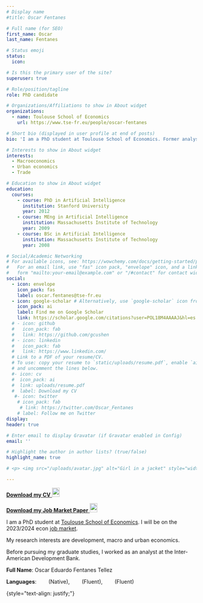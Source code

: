 ```yaml
---
# Display name
#title: Oscar Fentanes

# Full name (for SEO)
first_name: Oscar
last_name: Fentanes

# Status emoji
status:
  icon: 

# Is this the primary user of the site?
superuser: true

# Role/position/tagline
role: PhD candidate

# Organizations/Affiliations to show in About widget
organizations:
  - name: Toulouse School of Economics
    url: https://www.tse-fr.eu/people/oscar-fentanes

# Short bio (displayed in user profile at end of posts)
bio: 'I am a PhD student at Toulouse School of Economics. Former analyst at the Inter-American Development Bank'

# Interests to show in About widget
interests:
  - Macroeconomics
  - Urban economics
  - Trade

# Education to show in About widget
education:
  courses:
    - course: PhD in Artificial Intelligence
      institution: Stanford University
      year: 2012
    - course: MEng in Artificial Intelligence
      institution: Massachusetts Institute of Technology
      year: 2009
    - course: BSc in Artificial Intelligence
      institution: Massachusetts Institute of Technology
      year: 2008

# Social/Academic Networking
# For available icons, see: https://wowchemy.com/docs/getting-started/page-builder/#icons
#   For an email link, use "fas" icon pack, "envelope" icon, and a link in the
#   form "mailto:your-email@example.com" or "/#contact" for contact widget.
social:
  - icon: envelope
    icon_pack: fas
    label: oscar.fentanes@tse-fr.eu
  - icon: google-scholar # Alternatively, use `google-scholar` icon from `ai` icon pack
    icon_pack: ai
    label: Find me on Google Scholar
    link: https://scholar.google.com/citations?user=POL18M4AAAAJ&hl=es
  # - icon: github
  #   icon_pack: fab
  #   link: https://github.com/gcushen
  # - icon: linkedin
  #   icon_pack: fab
  #   link: https://www.linkedin.com/
  # Link to a PDF of your resume/CV.
  # To use: copy your resume to `static/uploads/resume.pdf`, enable `ai` icons in `params.yaml`,
  # and uncomment the lines below.
  #- icon: cv
  #  icon_pack: ai
  #  link: uploads/resume.pdf
  #  label: Download my CV
   #- icon: twitter
    # icon_pack: fab
     # link: https://twitter.com/Oscar_Fentanes
    # label: Follow me on Twitter
display: 
header: true

# Enter email to display Gravatar (if Gravatar enabled in Config)
email: ''

# Highlight the author in author lists? (true/false)
highlight_name: true

# <p> <img src="/uploads/avatar.jpg" alt="Girl in a jacket" style="width:400px;height:600px;"> Oscar Fentanes </p>

---
```


<p> <a href="/uploads/resume.pdf" target="_blank"> <b>Download my CV</b> <img style='display:inline;' src='https://upload.wikimedia.org/wikipedia/commons/8/87/PDF_file_icon.svg' width="20" height="24"/> </a> </p>

<p> <a href="/uploads/Oscar_Fentanes_JMP.pdf" target="_blank"> <b>Download my Job Market Paper</b> <img style='display:inline;' src='https://upload.wikimedia.org/wikipedia/commons/8/87/PDF_file_icon.svg' width="20" height="24"/> </a> </p>

<p> I am a PhD student at <a href="https://www.tse-fr.eu/people/oscar-fentanes">Toulouse School of Economics</a>. I will be on the 2023/2024 econ <a href="https://www.tse-fr.eu/job-market-candidates-tse">job market</a>.</p>

<p> My research interests are development, macro and urban economics.</p>

<p> Before pursuing my graduate studies, I worked as an analyst at the Inter-American Development Bank.</p>

<p> <b>Full Name</b>: Oscar Eduardo Fentanes Tellez <img style='display:inline;' src='https://upload.wikimedia.org/wikipedia/commons/f/fc/Flag_of_Mexico.svg' width="24" height="12" /> </p>

<p> <b>Languages</b>: <img style='display:inline;' src='https://upload.wikimedia.org/wikipedia/commons/9/9a/Flag_of_Spain.svg' width="24" height="12" /> (Native), <img style='display:inline;' src='https://upload.wikimedia.org/wikipedia/en/c/c3/Flag_of_France.svg' width="24" height="12" /> (Fluent), <img style='display:inline;' src='https://upload.wikimedia.org/wikipedia/en/a/ae/Flag_of_the_United_Kingdom.svg' width="24" height="14" /> (Fluent) </p>

{style="text-align: justify;"}
